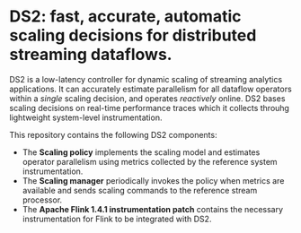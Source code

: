 # DS2: fast, accurate, automatic scaling decisions for distributed streaming dataflows.

DS2 is a low-latency controller for dynamic scaling of streaming analytics applications. It can accurately estimate parallelism for all dataflow operators within a _single_ scaling decision, and operates _reactively_ online. DS2 bases scaling decisions on real-time performance traces which it collects throuhg lightweight system-level instrumentation.

This repository contains the following DS2 components:
* The **Scaling policy** implements the scaling model and estimates operator parallelism using metrics collected by the reference system instrumentation.
* The **Scaling manager** periodically invokes the policy when metrics are available and sends scaling commands to the reference stream processor.
* The **Apache Flink 1.4.1 instrumentation patch** contains the necessary instrumentation for Flink to be integrated with DS2.

